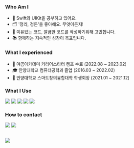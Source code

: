 ### Who Am I
- 🌱 Swift와 UIKit을 공부하고 있어요.
- 🗂️ '정리, 정돈'을 좋아해요. 무엇이든지!
- 🤔 이유있는 코드, 깔끔한 코드를 작성하기위해 고민합니다.
- 📚 함께하는 지속적인 성장이 목표입니다.

### What I experienced
- 🐻 야곰아카데미 커리어스타터 캠프 수료 (2022.08 ~ 2023.02)
- 🎓 안양대학교 컴퓨터공학과 졸업 (2016.03 ~ 2022.02)
- 💪 안양대학교 스마트창의융합대학 학생회장 (2021.01 ~ 2021.12)

### What I Use
<img src="https://img.shields.io/badge/Swift-F05138?style=for-the-badge&logo=Swift&logoColor=white"> <img src="https://img.shields.io/badge/iOS-000000?style=for-the-badge&logo=Apple&logoColor=white"> <img src="https://img.shields.io/badge/Xcode-147EFB?style=for-the-badge&logo=Xcode&logoColor=white">
<img src="https://img.shields.io/badge/Git-F05032?style=for-the-badge&logo=Git&logoColor=white"> <img src="https://img.shields.io/badge/Github-181717?style=for-the-badge&logo=Github&logoColor=white">

### How to contact
<a href="https://velog.io/@zhzh1x4/" target="_blank"><img src="https://img.shields.io/badge/Velog-20C997?style=for-the-badge&logo=Velog&logoColor=white"/></a> <a href="https://mail.google.com/mail/?view=cm&amp;fs=1&amp;to=zhzh1x4@gmail.com" target="_blank"><img src="https://img.shields.io/badge/zhzh1x4@gmail.com-EA4335?style=for-the-badge&logo=Gmail&logoColor=white"></a>

</br>
<!--
<img align="right" src="https://github-readme-stats.vercel.app/api?username=zhilly11&show_icons=true"/>
-->

<img src="https://github-readme-stats.vercel.app/api?username=zhilly11&show_icons=true"/>
